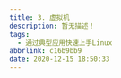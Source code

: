 ```yaml
---
title: 3. 虚拟机
description: 暂无描述！
tags:
  - 通过典型应用快速上手Linux
abbrlink: c16b9bb9
date: 2020-12-15 18:50:33
---
```




